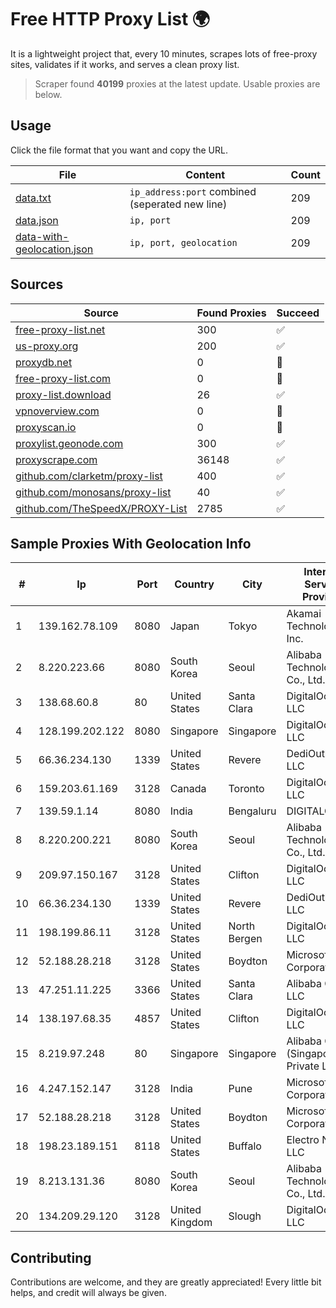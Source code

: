 
# Free HTTP Proxy List 🌍

It is a lightweight project that, every 10 minutes, scrapes lots of free-proxy sites, validates if it works, and serves a clean proxy list.


> Scraper found **40199** proxies at the latest update. Usable proxies are below.

## Usage

Click the file format that you want and copy the URL.


|File|Content|Count|
|----|-------|-----|
|[data.txt](https://raw.githubusercontent.com/themiralay/Proxy-List-World/master/data.txt)|`ip_address:port` combined (seperated new line)|209|
|[data.json](https://raw.githubusercontent.com/themiralay/Proxy-List-World/master/data.json)|`ip, port`|209|
|[data-with-geolocation.json](https://raw.githubusercontent.com/themiralay/Proxy-List-World/master/data-with-geolocation.json)|`ip, port, geolocation`|209|

## Sources

|Source|Found Proxies|Succeed|
|------|-------------|-------|
|[free-proxy-list.net](https://free-proxy-list.net)|300|✅|
|[us-proxy.org](https://www.us-proxy.org)|200|✅|
|[proxydb.net](http://proxydb.net)|0|🚫|
|[free-proxy-list.com](https://free-proxy-list.com/?page=&port=&type%5B%5D=http&type%5B%5D=https&up_time=0&search=Search)|0|🚫|
|[proxy-list.download](https://www.proxy-list.download/HTTP)|26|✅|
|[vpnoverview.com](https://vpnoverview.com/privacy/anonymous-browsing/free-proxy-servers)|0|🚫|
|[proxyscan.io](https://www.proxyscan.io)|0|🚫|
|[proxylist.geonode.com](https://proxylist.geonode.com/api/proxy-list?limit=300&page=1&sort_by=lastChecked&sort_type=desc&protocols=http,https)|300|✅|
|[proxyscrape.com](https://api.proxyscrape.com/v2/?request=displayproxies&protocol=http&timeout=10000&country=all&ssl=all&anonymity=all)|36148|✅|
|[github.com/clarketm/proxy-list](https://raw.githubusercontent.com/clarketm/proxy-list/master/proxy-list-raw.txt)|400|✅|
|[github.com/monosans/proxy-list](https://raw.githubusercontent.com/monosans/proxy-list/main/proxies/http.txt)|40|✅|
|[github.com/TheSpeedX/PROXY-List](https://raw.githubusercontent.com/TheSpeedX/PROXY-List/master/http.txt)|2785|✅|


## Sample Proxies With Geolocation Info

|#|Ip|Port|Country|City|Internet Service Provider|
|-|--|----|-------|----|-------------------------|
|1|139.162.78.109|8080|Japan|Tokyo|Akamai Technologies, Inc.|
|2|8.220.223.66|8080|South Korea|Seoul|Alibaba (US) Technology Co., Ltd.|
|3|138.68.60.8|80|United States|Santa Clara|DigitalOcean, LLC|
|4|128.199.202.122|8080|Singapore|Singapore|DigitalOcean, LLC|
|5|66.36.234.130|1339|United States|Revere|DediOutlet, LLC|
|6|159.203.61.169|3128|Canada|Toronto|DigitalOcean, LLC|
|7|139.59.1.14|8080|India|Bengaluru|DIGITALOCEAN|
|8|8.220.200.221|8080|South Korea|Seoul|Alibaba (US) Technology Co., Ltd.|
|9|209.97.150.167|3128|United States|Clifton|DigitalOcean, LLC|
|10|66.36.234.130|1339|United States|Revere|DediOutlet, LLC|
|11|198.199.86.11|3128|United States|North Bergen|DigitalOcean, LLC|
|12|52.188.28.218|3128|United States|Boydton|Microsoft Corporation|
|13|47.251.11.225|3366|United States|Santa Clara|Alibaba Cloud LLC|
|14|138.197.68.35|4857|United States|Clifton|DigitalOcean, LLC|
|15|8.219.97.248|80|Singapore|Singapore|Alibaba Cloud (Singapore) Private Limited|
|16|4.247.152.147|3128|India|Pune|Microsoft Corporation|
|17|52.188.28.218|3128|United States|Boydton|Microsoft Corporation|
|18|198.23.189.151|8118|United States|Buffalo|Electro Nebula LLC|
|19|8.213.131.36|8080|South Korea|Seoul|Alibaba (US) Technology Co., Ltd.|
|20|134.209.29.120|3128|United Kingdom|Slough|DigitalOcean, LLC|



## Contributing

Contributions are welcome, and they are greatly appreciated! Every
little bit helps, and credit will always be given.

